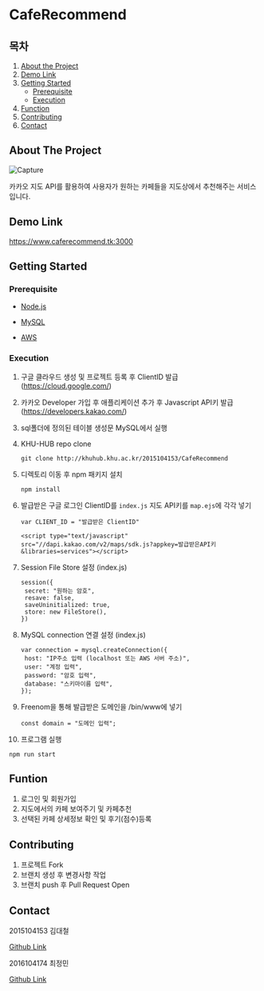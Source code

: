 # CafeRecommend

<!-- TABLE OF CONTENTS -->
<h2>목차</h2>
<ol>
  <li>
    <a href="#about-the-project">About the Project</a>
  </li>
  <li>
    <a href="#demo-link">Demo Link</a>
  </li>
  <li>
    <a href="#getting-started">Getting Started</a>
    <ul>
      <li><a href="#prerequisite">Prerequisite</a></li>
      <li><a href="#execution">Execution</a></li>
    </ul>
  </li>
  <li><a href="#function">Function</a></li>
  <li><a href="#contributing">Contributing</a></li>
  <li><a href="#contact">Contact</a></li>
</ol>


<!-- ABOUT THE PROJECT -->
## About The Project

![Capture](http://khuhub.khu.ac.kr/2015104153/CafeRecommend/uploads/bcc05b19d802e109e080a9fd8fd0a629/Capture.JPG)

카카오 지도 API를 활용하여 사용자가 원하는 카페들을 지도상에서 추천해주는 서비스 입니다.

<!-- DEMO LINK -->
## Demo Link
https://www.caferecommend.tk:3000


<!-- GETTING STARTED -->
## Getting Started

### Prerequisite
* <a href="https://nodejs.org/ko/">Node.js</a>
  
  
* <a href="https://www.mysql.com/">MySQL</a>
  
  
* <a href="https://aws.amazon.com/ko/?nc2=h_lg">AWS</a>
  


### Execution

1. 구글 클라우드 생성 및 프로젝트 등록 후 ClientID 발급 (https://cloud.google.com/)
2. 카카오 Developer 가입 후 애플리케이션 추가 후 Javascript API키 발급 (https://developers.kakao.com/)
3. sql폴더에 정의된 테이블 생성문 MySQL에서 실행
4. KHU-HUB repo clone
   ```
   git clone http://khuhub.khu.ac.kr/2015104153/CafeRecommend
   ```
5. 디렉토리 이동 후 npm 패키지 설치
   ```
   npm install
   ```
6. 발급받은 구글 로그인 ClientID를 `index.js` 지도 API키를 `map.ejs`에 각각 넣기
   ```
   var CLIENT_ID = "발급받은 ClientID"
   ```
   
   ```
   <script type="text/javascript" src="//dapi.kakao.com/v2/maps/sdk.js?appkey=발급받은API키&libraries=services"></script>
   ```
7. Session File Store 설정 (index.js)
     ```
     session({
      secret: "원하는 암호", 
      resave: false,
      saveUninitialized: true,
      store: new FileStore(),
     })
   ```     
8. MySQL connection 연결 설정 (index.js)
     ```
     var connection = mysql.createConnection({
      host: "IP주소 입력 (localhost 또는 AWS 서버 주소)",
      user: "계정 입력",
      password: "암호 입력",
      database: "스키마이름 입력",
     });
   ```
9. Freenom을 통해 발급받은 도메인을 /bin/www에 넣기
   ```
   const domain = "도메인 입력";
   ```
10. 프로그램 실행
   ```
   npm run start
   ```

<!-- FUNTION -->
## Funtion
1. 로그인 및 회원가입
2. 지도에서의 카페 보여주기 및 카페추천
3. 선택된 카페 상세정보 확인 및 후기(점수)등록

<!-- CONTRIBUTING -->
## Contributing

1. 프로젝트 Fork
2. 브랜치 생성 후 변경사항 작업
3. 브랜치 push 후 Pull Request Open

<!-- CONTACT -->
## Contact

2015104153 김대철
  
  
  <a href="https://github.com/dckat">Github Link</a>


2016104174 최정민
  
  
  <a href="https://github.com/cjm2021401">Github Link</a>
